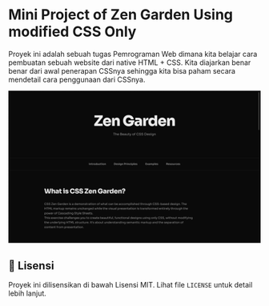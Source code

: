 # Mini Project of Zen Garden Using modified CSS Only

Proyek ini adalah sebuah tugas Pemrograman Web dimana kita belajar cara pembuatan sebuah website dari native HTML + CSS. Kita diajarkan benar benar dari awal penerapan CSSnya sehingga kita bisa paham secara mendetail cara penggunaan dari CSSnya.

![Tampilan](./preview/ProjectPreview.png)

## 📄 Lisensi
Proyek ini dilisensikan di bawah Lisensi MIT. Lihat file `LICENSE` untuk detail lebih lanjut.